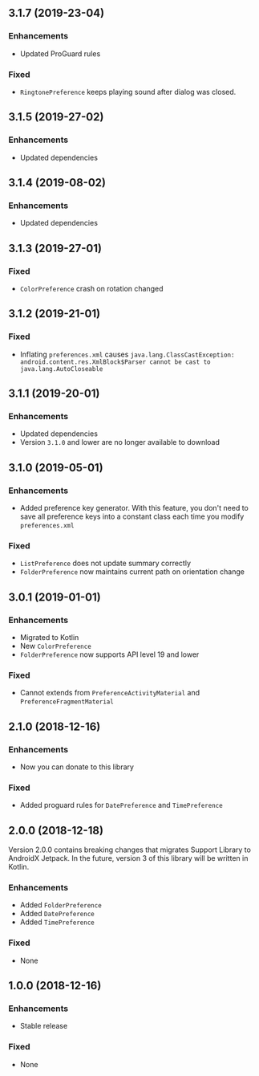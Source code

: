 
## 3.1.7 (2019-23-04)

### Enhancements
* Updated ProGuard rules

### Fixed
* `RingtonePreference` keeps playing sound after dialog was closed.

## 3.1.5 (2019-27-02)

### Enhancements
* Updated dependencies

## 3.1.4 (2019-08-02)

### Enhancements
* Updated dependencies

## 3.1.3 (2019-27-01)

### Fixed
* `ColorPreference` crash on rotation changed

## 3.1.2 (2019-21-01)

### Fixed
* Inflating `preferences.xml` causes `java.lang.ClassCastException: android.content.res.XmlBlock$Parser cannot be cast to java.lang.AutoCloseable`

## 3.1.1 (2019-20-01)

### Enhancements
* Updated dependencies
* Version `3.1.0` and lower are no longer available to download

## 3.1.0 (2019-05-01)

### Enhancements
* Added preference key generator. With this feature, you don't need to save all preference keys into a constant class each time you modify `preferences.xml`

### Fixed
* `ListPreference` does not update summary correctly
* `FolderPreference` now maintains current path on orientation change

## 3.0.1 (2019-01-01)

### Enhancements
* Migrated to Kotlin
* New `ColorPreference`
* `FolderPreference` now supports API level 19 and lower

### Fixed
* Cannot extends from `PreferenceActivityMaterial` and `PreferenceFragmentMaterial`

## 2.1.0 (2018-12-16)

### Enhancements
* Now you can donate to this library

### Fixed
* Added proguard rules for `DatePreference` and `TimePreference`

## 2.0.0 (2018-12-18)
Version 2.0.0 contains breaking changes that migrates Support Library to AndroidX Jetpack. In the future, version 3 of this library will be written in Kotlin.

### Enhancements
* Added `FolderPreference`
* Added `DatePreference`
* Added `TimePreference`

### Fixed
* None

## 1.0.0 (2018-12-16)

### Enhancements
* Stable release

### Fixed
* None
